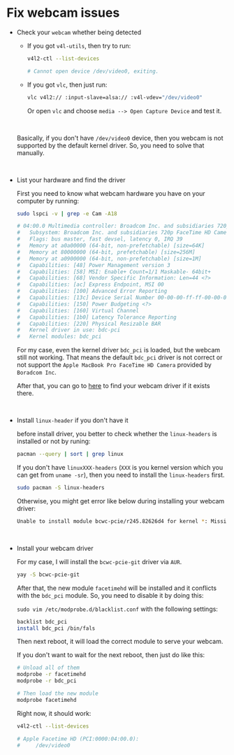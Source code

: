 # Fix webcam issues

- Check your `webcam` whether being detected

    - If you got `v4l-utils`, then try to run:

        ```bash
        v4l2-ctl --list-devices

        # Cannot open device /dev/video0, exiting.
        ```

    - If you got `vlc`, then just run:

        ```bash
        vlc v4l2:// :input-slave=alsa:// :v4l-vdev="/dev/video0"
        ```

        Or open `vlc` and choose `media --> Open Capture Device` and test it.

    </br>

    Basically, if you don't have `/dev/video0` device, then you webcam is not
    supported by the default kernel driver. So, you need to solve that manually.

</br>

- List your hardware and find the driver

    First you need to know what webcam hardware you have on your computer by running:

    ```bash
    sudo lspci -v | grep -e Cam -A18

    # 04:00.0 Multimedia controller: Broadcom Inc. and subsidiaries 720p FaceTime HD Camera
    # 	Subsystem: Broadcom Inc. and subsidiaries 720p FaceTime HD Camera
    # 	Flags: bus master, fast devsel, latency 0, IRQ 39
    # 	Memory at a0a00000 (64-bit, non-prefetchable) [size=64K]
    # 	Memory at 80000000 (64-bit, prefetchable) [size=256M]
    # 	Memory at a0900000 (64-bit, non-prefetchable) [size=1M]
    # 	Capabilities: [48] Power Management version 3
    # 	Capabilities: [58] MSI: Enable+ Count=1/1 Maskable- 64bit+
    # 	Capabilities: [68] Vendor Specific Information: Len=44 <?>
    # 	Capabilities: [ac] Express Endpoint, MSI 00
    # 	Capabilities: [100] Advanced Error Reporting
    # 	Capabilities: [13c] Device Serial Number 00-00-00-ff-ff-00-00-00
    # 	Capabilities: [150] Power Budgeting <?>
    # 	Capabilities: [160] Virtual Channel
    # 	Capabilities: [1b0] Latency Tolerance Reporting
    # 	Capabilities: [220] Physical Resizable BAR
    # 	Kernel driver in use: bdc-pci
    # 	Kernel modules: bdc_pci
    ```

    For my case, even the kernel driver `bdc_pci` is loaded, but the webcam still not
    working. That means the default `bdc_pci` driver is not correct or not support
    the `Apple MacBook Pro FaceTime HD Camera` provided by `Boradcom Inc`.

    After that, you can go to [here](https://www.linuxtv.org/wiki/index.php/Webcam_devices) to
    find your webcam driver if it exists there.

</br>

- Install `linux-header` if you don't have it

    before install driver, you better to check whether the `linux-headers` is installed
    or not by runing:

    ```bash
    pacman --query | sort | grep linux
    ```

    If you don't have `linuxXXX-headers` (`XXX` is you kernel version which you can get from
    `uname -sr`), then you need to install the `linux-headers` first. 

    ```bash
    sudo pacman -S linux-headers
    ```

    Otherwise, you might get error like below during installing your webcam driver:

    ```bash
    Unable to install module bcwc-pcie/r245.82626d4 for kernel *: Missing kernel headers.
    ```

    </br>

- Install your webcam driver

    For my case, I will install the `bcwc-pcie-git` driver via `AUR`. 

    ```bash
    yay -S bcwc-pcie-git
    ```

    After that, the new module `facetimehd` will be installed and it conflicts with the
    `bdc_pci` module. So, you need to disable it by doing this:

    `sudo vim /etc/modprobe.d/blacklist.conf` with the following settings:

    ```bash
    backlist bdc_pci
    install bdc_pci /bin/fals
    ```

    Then next reboot, it will load the correct module to serve your webcam.

    If you don't want to wait for the next reboot, then just do like this:

    ```bash
    # Unload all of them
    modprobe -r facetimehd  
    modprobe -r bdc_pci

    # Then load the new module
    modprobe facetimehd
    ```

    Right now, it should work:

    ```bash
    v4l2-ctl --list-devices

    # Apple Facetime HD (PCI:0000:04:00.0):
    #     /dev/video0
    ```
    

